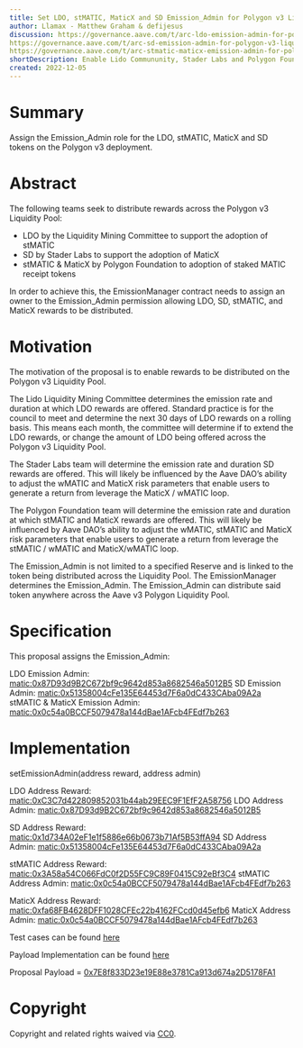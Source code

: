 ```yaml
---
title: Set LDO, stMATIC, MaticX and SD Emission_Admin for Polygon v3 Liquidity Pool
author: Llamax - Matthew Graham & defijesus
discussion: https://governance.aave.com/t/arc-ldo-emission-admin-for-polygon-v3-liquidity-pool/10575
https://governance.aave.com/t/arc-sd-emission-admin-for-polygon-v3-liquidity-pool/10658
https://governance.aave.com/t/arc-stmatic-maticx-emission-admin-for-polygon-v3-liquidity-pool/10632
shortDescription: Enable Lido Commununity, Stader Labs and Polygon Foundation to distribute rewards across the Polygon v3 Liquidity Pool
created: 2022-12-05
---
```


# Summary

Assign the Emission_Admin role for the LDO, stMATIC, MaticX and SD tokens on the Polygon v3 deployment.  

# Abstract

The following teams seek to distribute rewards across the Polygon v3 Liquidity Pool:

* LDO by the Liquidity Mining Committee to support the adoption of stMATIC
* SD by Stader Labs to support the adoption of MaticX
* stMATIC & MaticX by Polygon Foundation to adoption of staked MATIC receipt tokens 

In order to achieve this, the EmissionManager contract needs to assign an owner to the Emission_Admin permission allowing LDO, SD, stMATIC, and MaticX rewards to be distributed.

# Motivation

The motivation of the proposal is to enable rewards to be distributed on the Polygon v3 Liquidity Pool.

The Lido Liquidity Mining Committee determines the emission rate and duration at which LDO rewards are offered. Standard practice is for the council to meet and determine the next 30 days of LDO rewards on a rolling basis. This means each month, the committee will determine if to extend the LDO rewards, or change the amount of LDO being offered across the Polygon v3 Liquidity Pool.

The Stader Labs team will determine the emission rate and duration SD rewards are offered. This will likely be influenced by the Aave DAO’s ability to adjust the wMATIC and MaticX risk parameters that enable users to generate a return from leverage the MaticX / wMATIC loop.

The Polygon Foundation team will determine the emission rate and duration at which stMATIC and MaticX rewards are offered. This will likely be influenced by Aave DAO’s ability to adjust the wMATIC, stMATIC and MaticX risk parameters that enable users to generate a return from leverage the stMATIC / wMATIC and MaticX/wMATIC loop.

The Emission_Admin is not limited to a specified Reserve and is linked to the token being distributed across the Liquidity Pool. The EmissionManager determines the Emission_Admin. The Emission_Admin can distribute said token anywhere across the Aave v3 Polygon Liquidity Pool.

# Specification

This proposal assigns the Emission_Admin:

LDO Emission Admin: [matic:0x87D93d9B2C672bf9c9642d853a8682546a5012B5](https://polygonscan.com/address/0x87D93d9B2C672bf9c9642d853a8682546a5012B5)
SD Emission Admin: [matic:0x51358004cFe135E64453d7F6a0dC433CAba09A2a](https://polygonscan.com/address/0x51358004cFe135E64453d7F6a0dC433CAba09A2a)
stMATIC & MaticX Emission Admin: [matic:0x0c54a0BCCF5079478a144dBae1AFcb4FEdf7b263](https://polygonscan.com/address/0x0c54a0BCCF5079478a144dBae1AFcb4FEdf7b263)

# Implementation

setEmissionAdmin(address reward, address admin)

LDO Address Reward: [matic:0xC3C7d422809852031b44ab29EEC9F1EfF2A58756](https://polygonscan.com/address/0xC3C7d422809852031b44ab29EEC9F1EfF2A58756)
LDO Address Admin: [matic:0x87D93d9B2C672bf9c9642d853a8682546a5012B5](https://polygonscan.com/address/0x87D93d9B2C672bf9c9642d853a8682546a5012B5)

SD Address Reward: [matic:0x1d734A02eF1e1f5886e66b0673b71Af5B53ffA94](https://polygonscan.com/address/0x1d734A02eF1e1f5886e66b0673b71Af5B53ffA94)
SD Address Admin: [matic:0x51358004cFe135E64453d7F6a0dC433CAba09A2a](https://polygonscan.com/address/0x51358004cFe135E64453d7F6a0dC433CAba09A2a)

stMATIC Address Reward: [matic:0x3A58a54C066FdC0f2D55FC9C89F0415C92eBf3C4](https://polygonscan.com/address/0x3A58a54C066FdC0f2D55FC9C89F0415C92eBf3C4)
stMATIC Address Admin: [matic:0x0c54a0BCCF5079478a144dBae1AFcb4FEdf7b263](https://polygonscan.com/address/0x0c54a0BCCF5079478a144dBae1AFcb4FEdf7b263)

MaticX Address Reward: [matic:0xfa68FB4628DFF1028CFEc22b4162FCcd0d45efb6](https://polygonscan.com/address/0xfa68FB4628DFF1028CFEc22b4162FCcd0d45efb6)
MaticX Address Admin: [matic:0x0c54a0BCCF5079478a144dBae1AFcb4FEdf7b263](https://polygonscan.com/address/0x0c54a0bccf5079478a144dbae1afcb4fedf7b263)

Test cases can be found [here](https://github.com/defijesus/stMATIC-update-emissions-admin-aave-v3/blob/main/tests/ChangeEmissionAdminTest.sol)

Payload Implementation can be found [here](https://github.com/defijesus/stMATIC-update-emissions-admin-aave-v3/blob/main/src/contracts/ChangeEmissionAdminPayload.sol)

Proposal Payload = [0x7E8f833D23e19E88e3781Ca913d674a2D5178FA1](https://polygonscan.com/address/0x7E8f833D23e19E88e3781Ca913d674a2D5178FA1)

# Copyright

Copyright and related rights waived via [CC0](https://creativecommons.org/publicdomain/zero/1.0/).